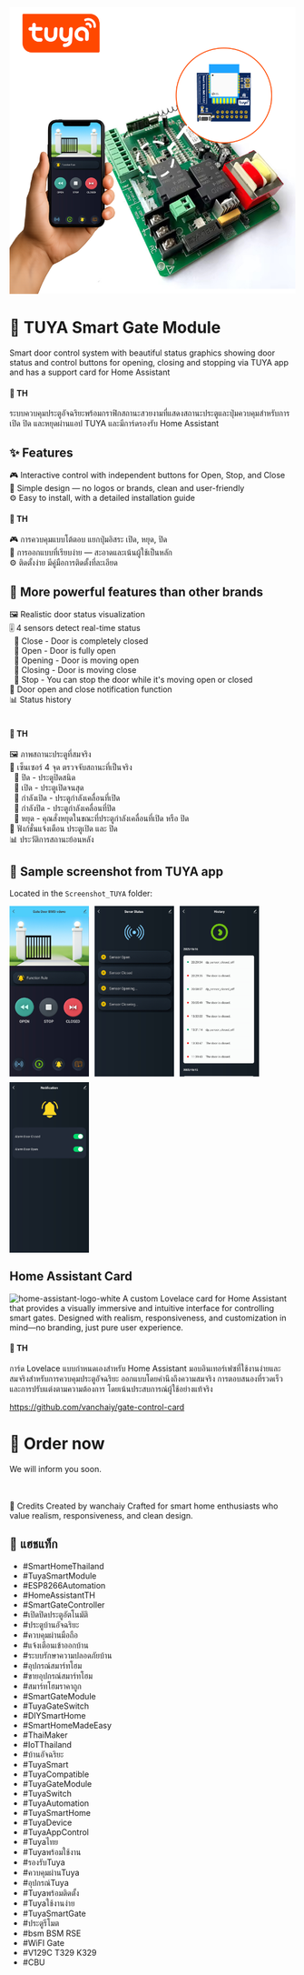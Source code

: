  <img src="./Screenshot_TUYA/TUYA_Smart_Gate_Module.png" alt="tuya"  />

# 🚪 TUYA Smart Gate Module
Smart door control system with beautiful status graphics showing door status and control buttons for opening, closing and stopping via TUYA app and has a support card for Home Assistant

#### 🎏 TH

ระบบควบคุมประตูอัจฉริยะพร้อมกราฟิกสถานะสวยงามที่แสดงสถานะประตูและปุ่มควบคุมสำหรับการเปิด ปิด และหยุดผ่านแอป TUYA และมีการ์ดรองรับ Home Assistant

## ✨ Features

🎮 Interactive control with independent buttons for Open, Stop, and Close <br>
🧼 Simple design — no logos or brands, clean and user-friendly <br>
⚙️ Easy to install, with a detailed installation guide <br>

#### 🎏 TH

🎮 การควบคุมแบบโต้ตอบ แยกปุ่มอิสระ เปิด, หยุด, ปิด <br>
🧼 การออกแบบที่เรียบง่าย — สะอาดและเน้นผู้ใช้เป็นหลัก  <br>
⚙️ ติดตั้งง่าย มีคู่มือการติดตั้งที่ละเอียด

## 💎 More powerful features than other brands
🖼️ Realistic door status visualization <br>
🎚️ 4 sensors detect real-time status <br>
    &nbsp;&nbsp;🔸 Close - Door is completely closed <br>
    &nbsp;&nbsp;🔸 Open - Door is fully open <br>
    &nbsp;&nbsp;🔸 Opening - Door is moving open <br>
    &nbsp;&nbsp;🔸 Closing - Door is moving close <br>
    &nbsp;&nbsp;🔸 Stop - You can stop the door while it's moving open or closed <br>
🔔 Door open and close notification function <br>
📊 Status history <br><br>

#### 🎏 TH

🖼️ ภาพสถานะประตูที่สมจริง <br>
🔔 เซ็นเซอร์ 4 จุด ตรวจจับสถานะที่เป็นจริง<br>
   &nbsp;&nbsp;🔸 ปิด - ประตูปิดสนิด<br>
   &nbsp;&nbsp;🔸 เปิด - ประตูเปิดจนสุด<br>
   &nbsp;&nbsp;🔸 กำลังเปิด -  ประตูกำลังเคลื่อนที่เปิด<br>
   &nbsp;&nbsp;🔸 กำลังปิด - ประตูกำลังเคลื่อนที่ปิด<br>
   &nbsp;&nbsp;🔸 หยุด - คุณสั่งหยุดในขณะที่ประตูกำลังเคลื่อนที่เปิด หรือ ปิด<br>
🚨 ฟังก์ชั่นแจ้งเตือน ประตูเปิด และ ปิด<br>
📊 ประวัติการสถานะย้อนหลัง<br>
## 📸 Sample screenshot from TUYA app


Located in the `Screenshot_TUYA` folder:
<div style="display: flex; flex-wrap: wrap; gap: 10px;">
  <img src="./Screenshot_TUYA/Screenshot_20251019_144057_SmartLife.jpg" alt="Gate Screen" width="140" height="300"/>
  <img src="./Screenshot_TUYA/Screenshot_20251019_144103_SmartLife.jpg" alt="Gate Screen" width="140" height="300"/>
  <img src="./Screenshot_TUYA/Screenshot_20251019_144111_SmartLife.jpg" alt="Gate Screen" width="140" height="300"/>
  <img src="./Screenshot_TUYA/Screenshot_20251019_144117_SmartLife.jpg" alt="Gate Screen" width="140" height="300"/>
</div>


## Home Assistant Card
<img src="https://www.home-assistant.io/images/home-assistant-logo-white.svg" alt="home-assistant-logo-white" height="50"/>
A custom Lovelace card for Home Assistant that provides a visually immersive and intuitive interface for controlling smart gates. Designed with realism, responsiveness, and customization in mind—no branding, just pure user experience. <br>

#### 🎏 TH

การ์ด Lovelace แบบกำหนดเองสำหรับ Home Assistant มอบอินเทอร์เฟซที่ใช้งานง่ายและสมจริงสำหรับการควบคุมประตูอัจฉริยะ ออกแบบโดยคำนึงถึงความสมจริง การตอบสนองที่รวดเร็ว และการปรับแต่งตามความต้องการ โดยเน้นประสบการณ์ผู้ใช้อย่างแท้จริง

https://github.com/vanchaiy/gate-control-card

# 🛒 Order now
We will inform you soon.


<br><br>🙌 Credits Created by wanchaiy Crafted for smart home enthusiasts who value realism, responsiveness, and clean design.

## 🔎 แฮชแท็ก
- #SmartHomeThailand
- #TuyaSmartModule
- #ESP8266Automation
- #HomeAssistantTH
- #SmartGateController
- #เปิดปิดประตูอัตโนมัติ
- #ประตูบ้านอัจฉริยะ
- #ควบคุมผ่านมือถือ
- #แจ้งเตือนเข้าออกบ้าน
- #ระบบรักษาความปลอดภัยบ้าน
- #อุปกรณ์สมาร์ทโฮม
- #ขายอุปกรณ์สมาร์ทโฮม
- #สมาร์ทโฮมราคาถูก
- #SmartGateModule
- #TuyaGateSwitch
- #DIYSmartHome
- #SmartHomeMadeEasy
- #ThaiMaker
- #IoTThailand
- #บ้านอัจฉริยะ
- #TuyaSmart
- #TuyaCompatible
- #TuyaGateModule
- #TuyaSwitch
- #TuyaAutomation
- #TuyaSmartHome
- #TuyaDevice
- #TuyaAppControl
- #Tuyaไทย
- #Tuyaพร้อมใช้งาน
- #รองรับTuya
- #ควบคุมผ่านTuya
- #อุปกรณ์Tuya
- #Tuyaพร้อมติดตั้ง
- #Tuyaใช้งานง่าย
- #TuyaSmartGate
- #ประตูรีโมต
- #bsm BSM RSE 
- #WiFI Gate
- #V129C T329 K329
- #CBU
